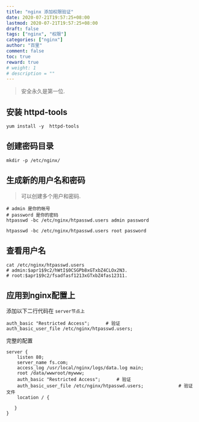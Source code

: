 ```yaml
---
title: "nginx 添加权限验证"
date: 2020-07-21T19:57:25+08:00
lastmod: 2020-07-21T19:57:25+08:00
draft: false
tags: ["nginx", "权限"]
categories: ["nginx"]
author: "百里"
comment: false
toc: true
reward: true
# weight: 1
# description = ""
---
```


> 安全永久是第一位. 

## 安装 httpd-tools

````
yum install -y  httpd-tools 
````

## 创建密码目录

```
mkdir -p /etc/nginx/
```

## 生成新的用户名和密码

> 可以创建多个用户和密码.

```
# admin 是你的帐号
# password 是你的密码
htpasswd -bc /etc/nginx/htpasswd.users admin password

htpasswd -bc /etc/nginx/htpasswd.users root password
```

## 查看用户名

```
cat /etc/nginx/htpasswd.users 
# admin:$apr1$9c2/hWtI$0CSGPb8xGTxbZ4CLOx2N3.
# root:$apr1$9c2/fsadfasf1213xGTxbZ4fas12311.
```

## 应用到nginx配置上

添加以下二行代码在 `server节点上`

```
auth_basic "Restricted Access";      # 验证
auth_basic_user_file /etc/nginx/htpasswd.users;    
```

完整的配置

```
server {
    listen 80;
    server_name fs.com;
    access_log /usr/local/nginx/logs/data.log main;
    root /data/wwwroot/mywww;
    auth_basic "Restricted Access";      # 验证
    auth_basic_user_file /etc/nginx/htpasswd.users;             # 验证文件
    location / {
     
   }
}

```

